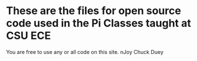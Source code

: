 # These are the files for open source code used in the Pi Classes taught at CSU ECE
 You are free to use any or all code on this site.
 nJoy    Chuck Duey
